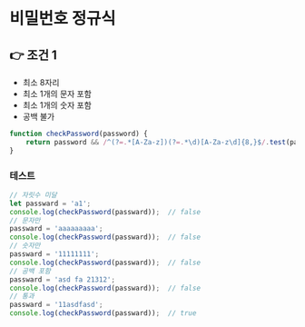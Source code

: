 # 비밀번호 정규식

## 👉 조건 1
- 최소 8자리
- 최소 1개의 문자 포함
- 최소 1개의 숫자 포함
- 공백 불가
```javascript
function checkPassword(password) {
    return password && /^(?=.*[A-Za-z])(?=.*\d)[A-Za-z\d]{8,}$/.test(password);
}
```
### 테스트
```javascript
// 자릿수 미달
let passward = 'a1';
console.log(checkPassword(passward));  // false
// 문자만
passward = 'aaaaaaaaa';
console.log(checkPassword(passward));  // false
// 숫자만
passward = '11111111';
console.log(checkPassword(passward));  // false
// 공백 포함
passward = 'asd fa 21312';
console.log(checkPassword(passward));  // false
// 통과
passward = '11asdfasd';
console.log(checkPassword(passward));  // true
```
